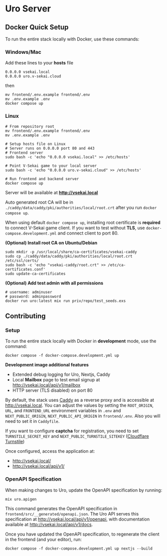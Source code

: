 # Uro Server
## Docker Quick Setup

To run the entire stack locally with Docker, use these commands:

### Windows/Mac

Add these lines to your **hosts** file
```
0.0.0.0 vsekai.local
0.0.0.0 uro.v-sekai.cloud
```
then
```
mv frontend/.env.example frontend/.env
mv .env.example .env
docker compose up
```
### Linux
```
# From repository root
mv frontend/.env.example frontend/.env
mv .env.example .env

# Setup hosts file on Linux
# Server runs on 0.0.0.0 port 80 and 443
# Frontend server
sudo bash -c 'echo "0.0.0.0 vsekai.local" >> /etc/hosts'

# Point V-Sekai game to your local server
sudo bash -c 'echo "0.0.0.0 uro.v-sekai.cloud" >> /etc/hosts'

# Run frontend and backend server
docker compose up
```

Server will be available at **http://vsekai.local**

Auto generated root CA will be in `./caddy/data/caddy/pki/authorities/local/root.crt` after you run `docker compose up`.

When using default `docker compose up`, installing root certificate is **required** to connect V-Sekai game client. 
If you want to test without **TLS**, use `docker-compose.development.yml` and connect client to port 80.

**(Optional) Install root CA on Ubuntu/Debian**
```
sudo mkdir -p /usr/local/share/ca-certificates/vsekai-caddy
sudo cp ./caddy/data/caddy/pki/authorities/local/root.crt /etc/ssl/certs/
sudo bash -c 'echo "vsekai-caddy/root.crt" >> /etc/ca-certificates.conf'
sudo update-ca-certificates
```

**(Optional) Add test admin with all permissions**
```
# username: adminuser
# password: adminpassword
docker run uro:latest mix run priv/repo/test_seeds.exs
```

## Contributing

### Setup

To run the entire stack locally with Docker in **development** mode, use the command:
```
docker compose -f docker-compose.development.yml up
```
**Development image additional features**
- Extended debug logging for Uro, Nextjs, Caddy
- Local **Mailbox** page to test email signup at http://vsekai.local/api/v1/mailbox
- HTTP server (TLS disabled) on port 80

By default, the stack uses [Caddy](https://caddyserver.com/) as a reverse proxy and is accessible at http://vsekai.local. You can adjust the values by setting the `ROOT_ORIGIN`, `URL`, and `FRONTEND_URL` environment variables in `.env` and `NEXT_PUBLIC_ORIGIN`, `NEXT_PUBLIC_API_ORIGIN` in `frontend/.env`. Also you will need to set it in `Caddyfile`.

If you want to configure **captcha** for registration, you need to set `TURNSTILE_SECRET_KEY` and `NEXT_PUBLIC_TURNSTILE_SITEKEY` ([Cloudflare Turnstile](https://developers.cloudflare.com/turnstile/get-started/))

Once configured, access the application at:
- http://vsekai.local/
- http://vsekai.local/api/v1/

### OpenAPI Specification

When making changes to Uro, update the OpenAPI specification by running:
```
mix uro.apigen
```
This command generates the OpenAPI specification in `frontend/src/__generated/openapi.json`. The Uro API serves this specification at http://vsekai.local/api/v1/openapi, with documentation available at http://vsekai.local/api/v1/docs.

Once you have updated the OpenAPI specification, to regenerate the client in the frontend (and your editor), run:
```
docker compose -f docker-compose.development.yml up nextjs --build
```
